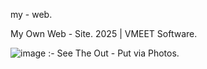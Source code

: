 my - web.

My Own Web - Site.
2025 | VMEET Software.

![image](https://github.com/user-attachments/assets/453191b5-0069-42c8-b248-4542c44c9671)
:- See The Out - Put via Photos.
